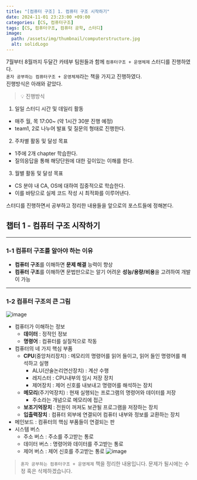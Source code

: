 ```yaml
---
title: "[컴퓨터 구조] 1. 컴퓨터 구조 시작하기"
date: 2024-11-01 23:23:00 +09:00
categories: [CS, 컴퓨터구조]
tags: [CS, 컴퓨터구조, 컴퓨터 공학, 스터디]
image:
  path: /assets/img/thumbnail/computerstructure.jpg
  alt: solidLogo
---
```


7월부터 8월까지 두달간 카테부 팀원들과 함께 `컴퓨터구조 + 운영체제` 스터디를 진행하였다.   
`혼자 공부하는 컴퓨터구조 + 운영체제`라는 책을 가지고 진행하였다.   
진행방식은 아래와 같았다.   

> 💡 진행방식
1. 일일 스터디 시간 및 데일리 활동
- 매주 월, 목 17:00~ (약 1시간 30분 진행 예정)
- team1, 2로 나누어 발표 및 질문의 형태로 진행한다.
2. 주차별 활동 및 달성 목표
- 1주에 2개 chapter 학습한다.
- 질의응답을 통해 해당단원에 대한 깊이있는 이해를 한다.
3. 월별 활동 및 달성 목표
- CS 분야 내 CA, OS에 대하여 집중적으로 학습한다.
- 이를 바탕으로 실제 코드 작성 시 최적화를 이루어낸다.

스터디를 진행하면서 공부하고 정리한 내용들을 앞으로의 포스트들에 정해본다.   

## 챕터 1 - 컴퓨터 구조 시작하기
---
### 1-1 컴퓨터 구조를 알아야 하는 이유

- **컴퓨터 구조**를 이해하면 **문제 해결** 능력이 향상
- **컴퓨터 구조**를 이해하면 문법만으로는 알기 어려운 **성능/용량/비용**을 고려하여 개발이 가능

---
### 1-2 컴퓨터 구조의 큰 그림
![image](https://github.com/user-attachments/assets/b217524a-c3cd-47a0-b340-dff0fc4e5662)
- 컴퓨터가 이해하는 정보
    - **데이터** : 정적인 정보
    - **명령어** : 컴퓨터를 실질적으로 작동
- 컴퓨터의 네 가지 핵심 부품
    - **CPU**(중앙처리장치) : 메모리의 명령어를 읽어 들이고, 읽어 들인 명령어를 해석하고 실행
        - ALU(산술논리연산장치) : 계산 수행
        - 레지스터 : CPU내부의 임시 저장 장치
        - 제어장치 : 제어 신호를 내보내고 명령어를 해석하는 장치
    - **메모리**(주기억장치) : 현재 실행되는 프로그램의 명령어와 데이터를 저장
        - 주소라는 개념으로 메모리에 접근
    - **보조기억장치** : 전원이 꺼져도 보관될 프로그램을 저장하는 장치
    - **입출력장치** : 컴퓨터 외부에 연결되어 컴퓨터 내부와 정보를 교환하는 장치
- 메인보드 : 컴퓨터의 핵심 부품들이 연결되는 판
- 시스템 버스
    - 주소 버스 : 주소를 주고받는 통로
    - 데이터 버스 : 명령어와 데이터를 주고받는 통로
    - 제어 버스 : 제어 신호를 주고받는 통로
![image](https://github.com/user-attachments/assets/7919ef8d-db74-4f23-bcf6-9b0a6dc43af5)

> `혼자 공부하는 컴퓨터구조 + 운영체제` 책을 정리한 내용입니다. 문제가 될시에는 수정 혹은 삭제하겠습니다.